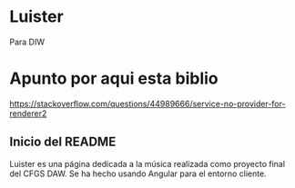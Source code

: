 # Luister
Para DIW

# Apunto por aqui esta biblio
https://stackoverflow.com/questions/44989666/service-no-provider-for-renderer2



## Inicio del README
Luister es una página dedicada a la música realizada como proyecto final del CFGS DAW. Se ha hecho usando Angular para el entorno cliente.